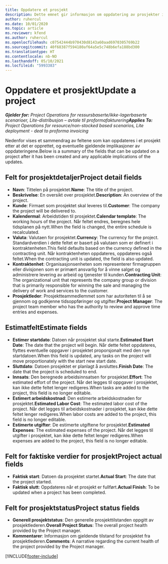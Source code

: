 ```yaml
---
title: Oppdatere et prosjekt
description: Dette emnet gir informasjon om oppdatering av prosjekter i Project Operations.
author: ruhercul
ms.date: 10/01/2020
ms.topic: article
ms.reviewer: kfend
ms.author: ruhercul
ms.openlocfilehash: c07542444b970430d8143a60aad6970305769b22
ms.sourcegitcommit: 40f68387f594180af64a5e5c748b6efa188bd300
ms.translationtype: HT
ms.contentlocale: nb-NO
ms.lasthandoff: 05/10/2021
ms.locfileid: "5993383"
---
```

# <a name="update-a-project"></a><span data-ttu-id="26b69-103">Oppdatere et prosjekt</span><span class="sxs-lookup"><span data-stu-id="26b69-103">Update a project</span></span>

<span data-ttu-id="26b69-104">_**Gjelder for:** Project Operations for ressursbaserte/ikke-lagerbaserte scenarioer, Lite-distribusjon – avtale til proformafakturering_</span><span class="sxs-lookup"><span data-stu-id="26b69-104">_**Applies To:** Project Operations for resource/non-stocked based scenarios, Lite deployment - deal to proforma invoicing_</span></span>

<span data-ttu-id="26b69-105">Nedenfor vises et sammendrag av feltene som kan oppdateres i et prosjekt etter at det er opprettet, og eventuelle gjeldende implikasjoner av oppdateringene.</span><span class="sxs-lookup"><span data-stu-id="26b69-105">Below is a summary of the fields that can be updated on a project after it has been created and any applicable implications of the updates.</span></span>

## <a name="project-detail-fields"></a><span data-ttu-id="26b69-106">Felt for prosjektdetaljer</span><span class="sxs-lookup"><span data-stu-id="26b69-106">Project detail fields</span></span>

- <span data-ttu-id="26b69-107">**Navn**: Tittelen på prosjektet.</span><span class="sxs-lookup"><span data-stu-id="26b69-107">**Name**: The title of the project.</span></span>
- <span data-ttu-id="26b69-108">**Beskrivelse**: En oversikt over prosjektet.</span><span class="sxs-lookup"><span data-stu-id="26b69-108">**Description**: An overview of the project.</span></span>
- <span data-ttu-id="26b69-109">**Kunde**: Firmaet som prosjektet skal leveres til.</span><span class="sxs-lookup"><span data-stu-id="26b69-109">**Customer**: The company the project will be delivered to.</span></span>
- <span data-ttu-id="26b69-110">**Kalendermal**: Arbeidstiden til prosjektet.</span><span class="sxs-lookup"><span data-stu-id="26b69-110">**Calendar template**: The working hours of the project.</span></span> <span data-ttu-id="26b69-111">Når feltet endres, beregnes hele tidsplanen på nytt.</span><span class="sxs-lookup"><span data-stu-id="26b69-111">When the field is changed, the entire schedule is recalculated.</span></span>
- <span data-ttu-id="26b69-112">**Valuta**: Valutaen for prosjektet.</span><span class="sxs-lookup"><span data-stu-id="26b69-112">**Currency**: The currency for the project.</span></span> <span data-ttu-id="26b69-113">Standardverdien i dette feltet er basert på valutaen som er definert i kontraktenheten.</span><span class="sxs-lookup"><span data-stu-id="26b69-113">This field defaults based on the currency defined in the contracting unit.</span></span> <span data-ttu-id="26b69-114">Når kontraktenheten oppdateres, oppdateres også feltet.</span><span class="sxs-lookup"><span data-stu-id="26b69-114">When the contracting unit is updated, the field is also updated.</span></span>
- <span data-ttu-id="26b69-115">**Kontraktenhet**: Organisasjonsenheten som representerer firmagruppen eller divisjonen som er primært ansvarlig for å vinne salget og administrere levering av arbeid og tjenester til kunden.</span><span class="sxs-lookup"><span data-stu-id="26b69-115">**Contracting Unit**: The organizational unit that represents the company group or division that is primarily responsible for winning the sale and managing the delivery of work and services to the customer.</span></span> 
- <span data-ttu-id="26b69-116">**Prosjektleder**: Prosjektteammedlemmet som har autoriteten til å se gjennom og godkjenne tidsoppføringer og utgifter.</span><span class="sxs-lookup"><span data-stu-id="26b69-116">**Project Manager**: The project team member who has the authority to review and approve time entries and expenses.</span></span>

## <a name="estimate-fields"></a><span data-ttu-id="26b69-117">Estimatfelt</span><span class="sxs-lookup"><span data-stu-id="26b69-117">Estimate fields</span></span>

- <span data-ttu-id="26b69-118">**Estimer startdato**: Datoen når prosjektet skal starte.</span><span class="sxs-lookup"><span data-stu-id="26b69-118">**Estimated Start Date**: The date that the project will begin.</span></span> <span data-ttu-id="26b69-119">Når dette feltet oppdateres, flyttes eventuelle oppgaver i prosjektet proporsjonalt med den nye startdatoen.</span><span class="sxs-lookup"><span data-stu-id="26b69-119">When this field is updated, any tasks on the project will move proportionately with the start new start date.</span></span>
- <span data-ttu-id="26b69-120">**Sluttdato**: Datoen prosjektet er planlagt å avsluttes.</span><span class="sxs-lookup"><span data-stu-id="26b69-120">**Finish Date**: The date that the project is scheduled to end.</span></span>
- <span data-ttu-id="26b69-121">**Innsats**: Den beregnede arbeidsinnsatsen for prosjektet.</span><span class="sxs-lookup"><span data-stu-id="26b69-121">**Effort**: The estimated effort of the project.</span></span> <span data-ttu-id="26b69-122">Når det legges til oppgaver i prosjektet, kan ikke dette feltet lenger redigeres.</span><span class="sxs-lookup"><span data-stu-id="26b69-122">When tasks are added to the project, this field is no longer editable.</span></span>
- <span data-ttu-id="26b69-123">**Estimert arbeidskostnad**: Den estimerte arbeidskostnaden for prosjektet.</span><span class="sxs-lookup"><span data-stu-id="26b69-123">**Estimated Labor Cost**: The estimated labor cost of the project.</span></span> <span data-ttu-id="26b69-124">Når det legges til arbeidskostnader i prosjektet, kan ikke dette feltet lenger redigeres.</span><span class="sxs-lookup"><span data-stu-id="26b69-124">When labor costs are added to the project, this field is no longer editable.</span></span>
- <span data-ttu-id="26b69-125">**Estimerte utgifter**: De estimerte utgiftene for prosjektet.</span><span class="sxs-lookup"><span data-stu-id="26b69-125">**Estimated Expenses**: The estimated expenses of the project.</span></span> <span data-ttu-id="26b69-126">Når det legges til utgifter i prosjektet, kan ikke dette feltet lenger redigeres.</span><span class="sxs-lookup"><span data-stu-id="26b69-126">When expenses are added to the project, this field is no longer editable.</span></span>

## <a name="project-actual-fields"></a><span data-ttu-id="26b69-127">Felt for faktiske verdier for prosjekt</span><span class="sxs-lookup"><span data-stu-id="26b69-127">Project actual fields</span></span>
- <span data-ttu-id="26b69-128">**Faktisk start**: Datoen da prosjektet startet.</span><span class="sxs-lookup"><span data-stu-id="26b69-128">**Actual Start**: The date that the project started.</span></span>
- <span data-ttu-id="26b69-129">**Faktisk slutt**: Oppdateres når et prosjekt er fullført.</span><span class="sxs-lookup"><span data-stu-id="26b69-129">**Actual Finish**: To be updated when a project has been completed.</span></span>

## <a name="project-status-fields"></a><span data-ttu-id="26b69-130">Felt for prosjektstatus</span><span class="sxs-lookup"><span data-stu-id="26b69-130">Project status fields</span></span>

- <span data-ttu-id="26b69-131">**Generell prosjektstatus**: Den generelle prosjekttilstanden oppgitt av prosjektlederen.</span><span class="sxs-lookup"><span data-stu-id="26b69-131">**Overall Project Status**: The overall project health provided by the Project manager.</span></span>
- <span data-ttu-id="26b69-132">**Kommentarer**: Informasjon om gjeldende tilstand for prosjektet fra prosjektlederen.</span><span class="sxs-lookup"><span data-stu-id="26b69-132">**Comments**: A narrative regarding the current health of the project provided by the Project manager.</span></span>



[!INCLUDE[footer-include](../includes/footer-banner.md)]